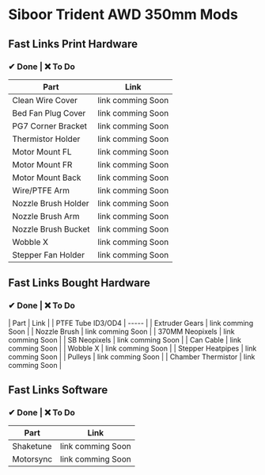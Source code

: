 # Siboor Trident AWD 350mm Mods

## Fast Links Print Hardware
### ✔ Done | ❌ To Do
| Part | Link |
| ------------ | ----- | 
| Clean Wire Cover |  link comming Soon |
| Bed Fan Plug Cover | link comming Soon |
| PG7 Corner Bracket | link comming Soon |
| Thermistor Holder | link comming Soon |
| Motor Mount FL | link comming Soon |
| Motor Mount FR | link comming Soon |
| Motor Mount Back | link comming Soon |
| Wire/PTFE Arm | link comming Soon |
| Nozzle Brush Holder | link comming Soon |
| Nozzle Brush Arm | link comming Soon |
| Nozzle Brush Bucket | link comming Soon |
| Wobble X | link comming Soon |
| Stepper Fan Holder | link comming Soon |



## Fast Links Bought Hardware
### ✔ Done | ❌ To Do
| Part | Link |
| PTFE Tube ID3/OD4 | ----- | 
| Extruder Gears |  link comming Soon |
| Nozzle Brush | link comming Soon |
| 370MM Neopixels | link comming Soon |
| SB Neopixels | link comming Soon |
| Can Cable | link comming Soon |
| Wobble X | link comming Soon |
| Stepper Heatpipes | link comming Soon |
| Pulleys | link comming Soon |
| Chamber Thermistor | link comming Soon |

## Fast Links Software
### ✔ Done | ❌ To Do
| Part | Link |
| ------------ | ----- | 
| Shaketune |  link comming Soon |
| Motorsync | link comming Soon |

